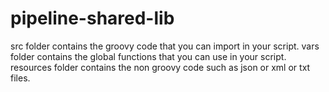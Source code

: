 # pipeline-shared-lib
src folder contains the groovy code that you can import in your script.
vars folder contains the global functions that you can use in your script.
resources folder contains the non groovy code such as json or xml or txt files.
